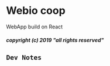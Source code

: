# Webio coop

WebApp build on React

##### copyright (c) 2019 "all rights reserved"

## `Dev Notes`
